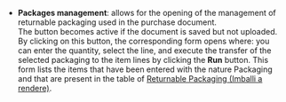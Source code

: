 - **Packages management**: allows for the opening of the management of returnable packaging used in the purchase document.<br />
The button becomes active if the document is saved but not uploaded.<br />
By clicking on this button, the corresponding form opens where: you can enter the quantity, select the line, and execute the transfer of the selected packaging to the item lines by clicking the **Run** button. This form lists the items that have been entered with the nature Packaging and that are present in the table of [Returnable Packaging (Imballi a rendere)](/docs/configurations/tables/logistics/package-to-be-returned).